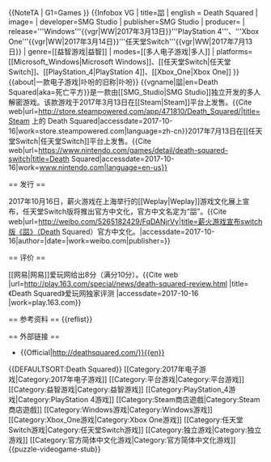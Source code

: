 {{NoteTA
| G1=Games
}}
{{Infobox VG
| title=㗊
| english = Death Squared
| image=
| developer=SMG Studio
| publisher=SMG Studio
| producer=
| release='''Windows'''{{vgr|WW|2017年3月13日}}'''PlayStation 4'''、'''Xbox One'''{{vgr|WW|2017年3月14日}}'''任天堂Switch'''{{vgr|WW|2017年7月13日}}
| genre=[[益智游戏|益智]]
| modes=[[多人电子游戏|多人]]
| platforms=[[Microsoft_Windows|Microsoft Windows]]、[[任天堂Switch|任天堂Switch]]、[[PlayStation_4|PlayStation 4]]、[[Xbox_One|Xbox One]]
}}
{{about|一款电子游戏|卟吩的旧称|卟吩}}
{{vgname|㗊|en=Death Squared|aka=死亡平方}}是一款由[[SMG_Studio|SMG Studio]]独立开发的多人解密游戏。该款游戏于2017年3月13日在[[Steam|Steam]]平台上发售。<ref>{{Cite web|url=http://store.steampowered.com/app/471810/Death_Squared/|title=Steam 上的 Death Squared|accessdate=2017-10-16|work=store.steampowered.com|language=zh-cn}}</ref>2017年7月13日在[[任天堂Switch|任天堂Switch]]平台上发售。<ref>{{Cite web|url=https://www.nintendo.com/games/detail/death-squared-switch|title=Death Squared|accessdate=2017-10-16|work=www.nintendo.com|language=en-us}}</ref>

== 发行 ==

2017年10月16日，薪火游戏在上海举行的[[Weplay|Weplay]]游戏文化展上宣布，任天堂Switch版将推出官方中文化，官方中文名定为“㗊”。<ref>{{Cite web|url=http://weibo.com/5265182429/FqDANjrVy|title=薪火游戏宣布switch版《㗊》（Death Squared）官方中文化。|accessdate=2017-10-16|author=|date=|work=weibo.com|publisher=}}</ref>

== 评价 ==

[[网易|网易]]爱玩网给出8分（满分10分）。<ref name="play163">{{Cite web |url=http://play.163.com/special/news/death-squared-review.html |title=《Death Squared》爱玩网独家评测 |accessdate=2017-10-16 |work=play.163.com}}</ref>

== 参考资料 ==
{{reflist}}

== 外部链接 ==

* {{Official|http://deathsquared.com/}}{{en}}

{{DEFAULTSORT:Death Squared}}
[[Category:2017年电子游戏|Category:2017年电子游戏]]
[[Category:平台游戏|Category:平台游戏]]
[[Category:益智游戏|Category:益智游戏]]
[[Category:PlayStation_4游戏|Category:PlayStation 4游戏]]
[[Category:Steam商店遊戲|Category:Steam商店遊戲]]
[[Category:Windows游戏|Category:Windows游戏]]
[[Category:Xbox_One游戏|Category:Xbox One游戏]]
[[Category:任天堂Switch游戏|Category:任天堂Switch游戏]]
[[Category:独立游戏|Category:独立游戏]]
[[Category:官方简体中文化游戏|Category:官方简体中文化游戏]]
{{puzzle-videogame-stub}}